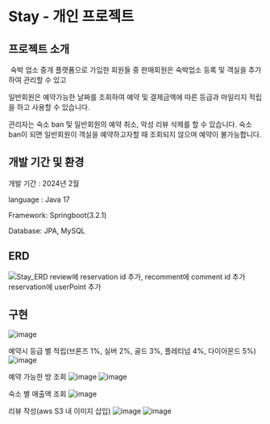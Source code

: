 # Stay - 개인 프로젝트

## 프로젝트 소개 

&nbsp;숙박 업소 중개 플랫폼으로 가입한 회원들 중 판매회원은 숙박업소 등록 및 객실을 추가하여 관리할 수 있고

일반회원은 예약가능한 날짜를 조회하여 예약 및 결제금액에 따른 등급과 마일리지 적립을 하고 사용할 수 있습니다. 

관리자는 숙소 ban 및 일반회원의 예약 취소, 악성 리뷰 삭제를 할 수 있습니다. 숙소 ban이 되면 일반회원이 객실을 예약하고자할 때 조회되지 않으며 예약이 불가능합니다.

## 개발 기간 및 환경
개발 기간 : 2024년 2월

language : Java 17

Framework: Springboot(3.2.1)

Database: JPA, MySQL

## ERD
![Stay_ERD review에 reservation id 추가, recomment에 comment id 추가 reservation에 userPoint 추가](https://github.com/BDCOOT/Stay/assets/94902010/2092e442-3f5f-49b8-b69f-e19c37ecfd2d)



## 구현
 ![image](https://github.com/BDCOOT/Stay/assets/94902010/e66ceed4-24ae-44a8-8009-560926559ddf)


 예약시 등급 별 적립(브론즈 1%, 실버 2%, 골드 3%, 플레티넘 4%, 다이아몬드 5%)
 ![image](https://github.com/BDCOOT/Stay/assets/94902010/6c6f622d-b692-4d4e-967c-3bdd3741f003)

 예약 가능한 방 조회
 ![image](https://github.com/BDCOOT/Stay/assets/94902010/00e5afd5-8bb5-43e6-ab54-f9fd769b6571)
 ![image](https://github.com/BDCOOT/Stay/assets/94902010/21b977b7-4929-43c7-a951-e9f68075e495)

 숙소 별 매출액 조회
 ![image](https://github.com/BDCOOT/Stay/assets/94902010/bfded140-ab1b-4d02-9325-adf44420a286)



 리뷰 작성(aws S3 내 이미지 삽입)
 ![image](https://github.com/BDCOOT/Stay/assets/94902010/6c95b797-7ab0-4178-ad65-4c5bf64ad859)
![image](https://github.com/BDCOOT/Stay/assets/94902010/17e0931f-0523-46e2-b4ea-a29333975fd6)
